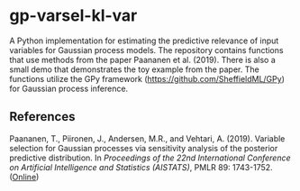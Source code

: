 # gp-varsel-kl-var

A Python implementation for estimating the predictive relevance of input variables
for Gaussian process models. The repository contains functions
that use methods from the paper Paananen et al. (2019). There is also
a small demo that demonstrates the toy example from the paper. The functions utilize
the GPy framework (https://github.com/SheffieldML/GPy) for Gaussian process inference.

## References

Paananen, T., Piironen, J., Andersen, M.R., and Vehtari, A. (2019). Variable selection for Gaussian processes via sensitivity analysis of the posterior predictive distribution. In *Proceedings of the 22nd International Conference on Artificial Intelligence and Statistics (AISTATS)*, PMLR 89: 1743-1752.  ([Online](http://proceedings.mlr.press/v89/paananen19a.html))

